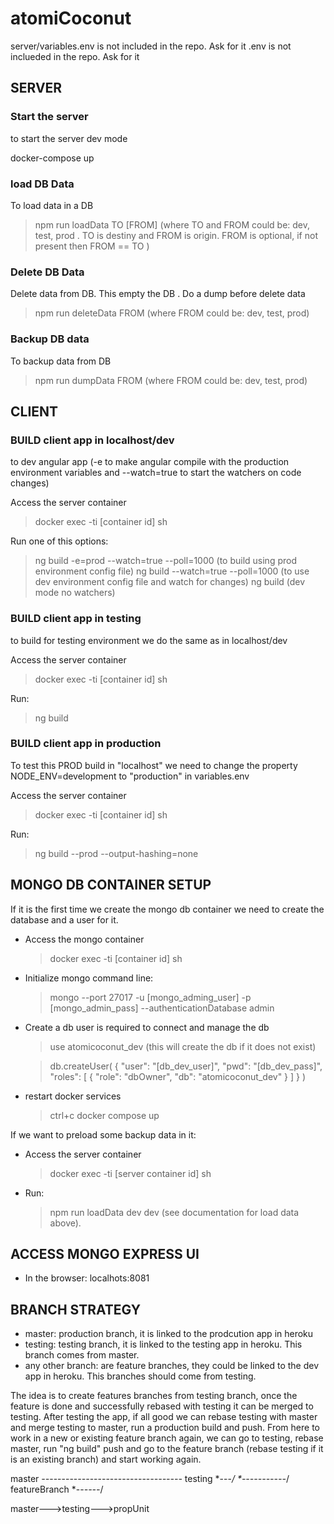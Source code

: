 # atomiCoconut

server/variables.env is not included in the repo. Ask for it
.env is not inclueded in the repo. Ask for it

## SERVER

### Start the server
to start the server dev mode 

docker-compose up

### load DB Data
To load data in a DB

>npm run loadData TO [FROM] (where TO and FROM could be: dev, test, prod . TO is destiny and FROM is origin. FROM is optional, if not present then FROM == TO )

### Delete DB Data
Delete data from DB. This empty the DB . Do a dump before delete data

>npm run deleteData FROM (where FROM could be: dev, test, prod)

### Backup DB data
To backup data from DB

>npm run dumpData FROM (where FROM could be: dev, test, prod)

## CLIENT

### BUILD client app in localhost/dev
to dev angular app (-e to make angular compile with the production environment variables and --watch=true to start the watchers on code changes)

Access the server container
>docker exec -ti [container id] sh

Run one of this options:
>ng build -e=prod --watch=true --poll=1000  (to build using prod environment config file) 
>ng build --watch=true --poll=1000 (to use dev environment config file and watch for changes) 
>ng build (dev mode no watchers)

### BUILD client app in testing
to build for testing environment we do the same as in localhost/dev 

Access the server container
>docker exec -ti [container id] sh

Run:
>ng build

### BUILD client app in production
To test this PROD build in "localhost" we need to change the property NODE_ENV=development to "production" in variables.env

Access the server container
>docker exec -ti [container id] sh

Run:
>ng build --prod --output-hashing=none


## MONGO DB CONTAINER SETUP
If it is the first time we create the mongo db container we need to create the database and a user for it.
- Access the mongo container
  >docker exec -ti [container id] sh
- Initialize mongo command line:
  >mongo --port 27017 -u [mongo_adming_user] -p [mongo_admin_pass] --authenticationDatabase admin
  
- Create a db user is required to connect and manage the db
  
  >use atomicoconut_dev   (this will create the db if it does not exist)

  >db.createUser(
    {
      "user": "[db_dev_user]",
      "pwd": "[db_dev_pass]",
      "roles": [
          {
              "role": "dbOwner",
              "db": "atomicoconut_dev"
          }
      ]
    }
  )

- restart docker services 
  >ctrl+c
  >docker compose up
  
If we want to preload some backup data in it:
- Access the server container
  >docker exec -ti [server container id] sh
- Run:
  >npm run loadData dev dev  (see documentation for load data above).

## ACCESS MONGO EXPRESS UI
- In the browser: localhots:8081

## BRANCH STRATEGY

- master: production branch, it is linked to the prodcution app in heroku
- testing: testing branch, it is linked to the testing app in heroku. This branch comes from master.
- any other branch: are feature branches, they could be linked to the dev app in heroku. This branches should come from testing.

The idea is to create features branches from testing branch, once the feature is done and successfully rebased with testing it can be merged to testing. After testing the app, if all good we can rebase testing with master and merge testing to master, run a production build and push. From here to work in a new or existing feature branch again, we can go to testing, rebase master, run "ng build" push and go to the feature branch (rebase testing if it is an existing branch) and start working again.

master *--*-------*---*---------------*--------*
testing    \*---*/     \*-----------*/
featureBranch            \*--*----*/

master--->testing--->propUnit
